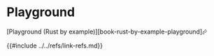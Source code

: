# Playground

[Playground (Rust by example)][book-rust-by-example-playground]⮳

{{#include ../../refs/link-refs.md}}
